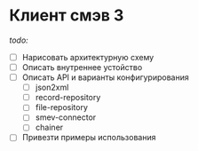 # Клиент смэв 3

*todo:*

- [ ] Нарисовать архитектурную схему
- [ ] Описать внутреннее устойство
- [ ] Описать API и варианты конфигурирования
  - [ ] json2xml
  - [ ] record-repository
  - [ ] file-repository
  - [ ] smev-connector
  - [ ] chainer
- [ ] Привезти примеры использования